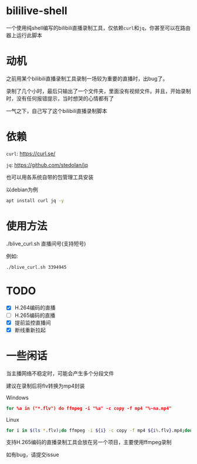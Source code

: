 # bililive-shell

一个使用纯shell编写的bilibili直播录制工具，仅依赖`curl`和`jq`，你甚至可以在路由器上运行此脚本

# 动机

之前用某个bilibili直播录制工具录制一场较为重要的直播时，出bug了。

录制了几个小时，最后只输出了一个文件夹，里面没有视频文件。并且，开始录制时，没有任何报错提示，当时想哭的心情都有了

一气之下，自己写了这个bilibili直播录制脚本

# 依赖

`curl`: https://curl.se/

`jq`: https://github.com/stedolan/jq

也可以用各系统自带的包管理工具安装

以debian为例

```bash
apt install curl jq -y
```

# 使用方法

./blive_curl.sh 直播间号(支持短号)

例如:

```bash
./blive_curl.sh 3394945
```

# TODO

- [x] H.264编码的直播
- [ ] H.265编码的直播
- [x] 提前监控直播间
- [x] 断线重新拉起

# 一些闲话

当主播网络不稳定时，可能会产生多个分段文件

建议在录制后将flv转换为mp4封装

Windows

```cmd
for %a in ("*.flv") do ffmpeg -i "%a" -c copy -f mp4 "%~na.mp4"
```

Linux

```bash
for i in $(ls *.flv);do ffmpeg -i ${i} -c copy -f mp4 ${i%.flv}.mp4;done
```

支持H.265编码的直播录制工具会放在另一个项目，主要使用ffmpeg录制



如有bug，请提交issue

